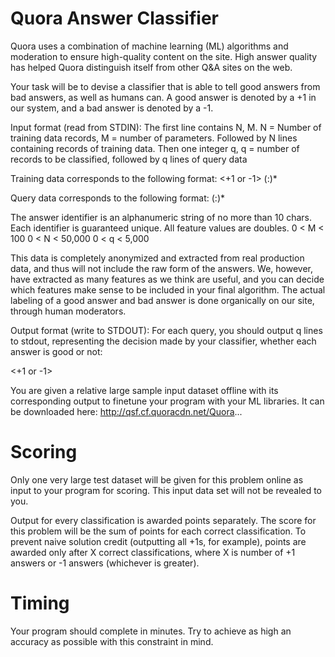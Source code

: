 # Quora Answer Classifier

Quora uses a combination of machine learning (ML) algorithms and moderation to ensure high-quality content on the site. High answer quality has helped Quora distinguish itself from other Q&A sites on the web.  

Your task will be to devise a classifier that is able to tell good answers from bad answers, as well as humans can.  A good answer is denoted by a +1 in our system, and a bad answer is denoted by a -1.

Input format (read from STDIN):
The first line contains N, M. N = Number of training data records, M = number of parameters. Followed by N lines containing records of training data. Then one integer q, q = number of records to be classified, followed by q lines of query data

Training data corresponds to the following format:
<answer-identifier> <+1 or -1> (<feature-index>:<feature-value>)*

Query data corresponds to the following format:
<answer-identifier> (<feature-index>:<feature-value>)*

The answer identifier  is an alphanumeric string of no more than 10 chars.  Each identifier is guaranteed unique.  All feature values are doubles.
0 < M < 100
0 < N < 50,000
0 < q < 5,000

This data is completely anonymized and extracted from real production data, and thus will not include the raw form of the
answers. We, however, have extracted as many features as we think are useful, and you can decide which features make sense to be included in your final algorithm. The actual labeling of a good answer and bad answer is done organically on our site, through human moderators.

Output format (write to STDOUT):
For each query, you should output q lines to stdout, representing the decision made by your classifier, whether each answer is good or not:

<answer-identifier> <+1 or -1>

You are given a relative large sample input dataset offline with its corresponding output to finetune your program with your ML libraries.  It can be downloaded here: http://qsf.cf.quoracdn.net/Quora...

# Scoring
Only one very large test dataset will be given for this problem online as input to your program for scoring.  This input data set will not be revealed to you.

Output for every classification is awarded points separately. The score for this problem will be the sum of points for each correct classification. To prevent naive solution credit (outputting all +1s, for example), points are awarded only after X correct classifications, where X is number of +1 answers or -1 answers (whichever is greater).

# Timing
Your program should complete in minutes. Try to achieve as high an accuracy as possible with this constraint in mind.
